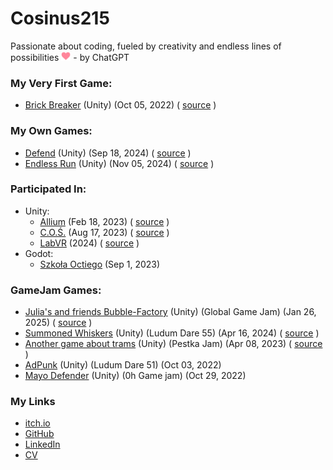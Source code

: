 # Cosinus215
Passionate about coding, fueled by creativity and endless lines of possibilities <img src="files/heart.svg" height="15"/> - by ChatGPT

### My Very First Game:
* [Brick Breaker](https://cosinus215.itch.io/brick-breaker)
  (Unity)
  (Oct 05, 2022)
  ( [source](https://github.com/Cosinus215/brick-breaker) )

### My Own Games:
* [Defend](https://cosinus215.itch.io/defend)
  (Unity)
  (Sep 18, 2024)
  ( [source](https://github.com/Cosinus215/Defend) )
* [Endless Run](https://cosinus215.itch.io/endless-run)
  (Unity)
  (Nov 05, 2024)
  ( [source](https://github.com/Cosinus215/Endless-run) )

### Participated In:
* Unity:
  * [Allium](https://flyingoctopus.itch.io/allium) (Feb 18, 2023) ( [source](https://github.com/Cosinus215/Allium) )
  * [C.O.Ś.](https://flyingoctopus.itch.io/cos) (Aug 17, 2023) ( [source](https://github.com/Flying-Octopus-Team/COS-unity) )
  * [LabVR](https://propaganda-studios.itch.io/lab-vr) (2024) ( [source](https://github.com/Studenckie-Kolo-Naukowe-ERRNO/LabVR) )
* Godot:
  * [Szkoła Octiego](https://flyingoctopus.itch.io/szkola-octiego) (Sep 1, 2023)
	
### GameJam Games:
* [Julia's and friends Bubble-Factory](https://daxpl.itch.io/bubble-factory)
  (Unity) (Global Game Jam)
  (Jan 26, 2025)
  ( [source](https://github.com/DAXPL/bubble-factory) )
* [Summoned Whiskers](https://daxpl.itch.io/summoned)
  (Unity) (Ludum Dare 55)
  (Apr 16, 2024)
  ( [source](https://github.com/DAXPL/LD55) )
* [Another game about trams](https://daxpl.itch.io/another-game-about-trams)
  (Unity) (Pestka Jam)
  (Apr 08, 2023)
  ( [source](https://github.com/DAXPL/PestkaJam) )
* [AdPunk](https://propaganda-studios.itch.io/adpunk)
   (Unity) (Ludum Dare 51)
   (Oct 03, 2022)
* [Mayo Defender](https://propaganda-studios.itch.io/mayo-defender-2k22)
  (Unity) (0h Game jam)
  (Oct 29, 2022)

### My Links
* [itch.io](https://cosinus215.itch.io)
* [GitHub](https://github.com/Cosinus215)
* [LinkedIn](https://www.linkedin.com/in/Cosinus215)
* [CV](https://drive.google.com/file/d/1-qkgqsGdptdkICblr2cC2kZL5qXNPEVv/view?usp=sharing)
